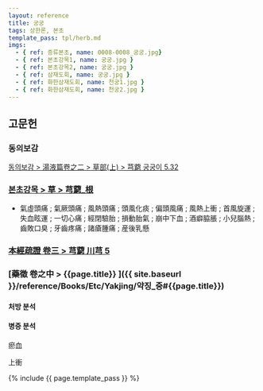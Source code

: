```yaml
---
layout: reference
title: 궁궁
tags: 상한론, 본초
template_pass: tpl/herb.md
imgs:
  - { ref: 증류본초, name: 0008-0008_궁궁.jpg}
  - { ref: 본초강목1, name: 궁궁.jpg }
  - { ref: 본초강목2, name: 궁궁.jpg }
  - { ref: 삼재도회, name: 궁궁.jpg }
  - { ref: 화한삼재도회, name: 천궁1.jpg }
  - { ref: 화한삼재도회, name: 천궁2.jpg }
---
```



## 고문헌

### 동의보감

[동의보감 > 湯液篇卷之二 > 草部(上) >  芎藭 궁궁이 5.32](https://mediclassics.kr/books/8/volume/21/#content_1403)

### [본초강목 > 草 > 芎藭_根]()

* 氣虛頭痛 ; 氣厥頭痛 ; 風熱頭痛 ; 頭風化痰 ; 偏頭風痛 ; 風熱上衝 ; 首風旋運 ; 失血眩運 ; 一切心痛 ; 經閉驗胎 ; 損動胎氣 ; 崩中下血 ; 酒癖脇脹 ; 小兒腦熱 ; 齒敗口臭 ; 牙齒疼痛 ; 諸瘡腫痛 ; 産後乳懸

### [本經疏證 卷三 > 芎藭 川芎 5](https://mediclassics.kr/books/154/volume/3/#content_42)

### [藥徵 卷之中 > {{page.title}} ]({{ site.baseurl }}/reference/Books/Etc/Yakjing/약징_중#{{page.title}})

#### 처방 분석

#### 병증 분석

瘀血

上衝


{% include {{ page.template_pass }} %}
